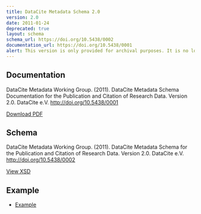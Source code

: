 ```yaml
---
title: DataCite Metadata Schema 2.0
version: 2.0
date: 2011-01-24
deprecated: true
layout: schema
schema_url: https://doi.org/10.5438/0002
documentation_url: https://doi.org/10.5438/0001
alert: This version is only provided for archival purposes. It is no longer usable with the DataCite MDS.
---
```


## Documentation
DataCite Metadata Working Group. (2011). DataCite Metadata Schema Documentation for the Publication and Citation of Research Data. Version 2.0. DataCite e.V. http://doi.org/10.5438/0001

<a href="doc/DataCite-MetadataKernel_v2.0.pdf" class="btn">Download PDF</a>

## Schema
DataCite Metadata Working Group. (2011). DataCite Metadata Schema for the Publication and Citation of Research Data. Version 2.0. DataCite e.V. http://doi.org/10.5438/0002

<a href="metadata.xsd" class="btn">View XSD</a>

## Example

* [Example](example/datacite-metadata-sample-v2.0.xml)
